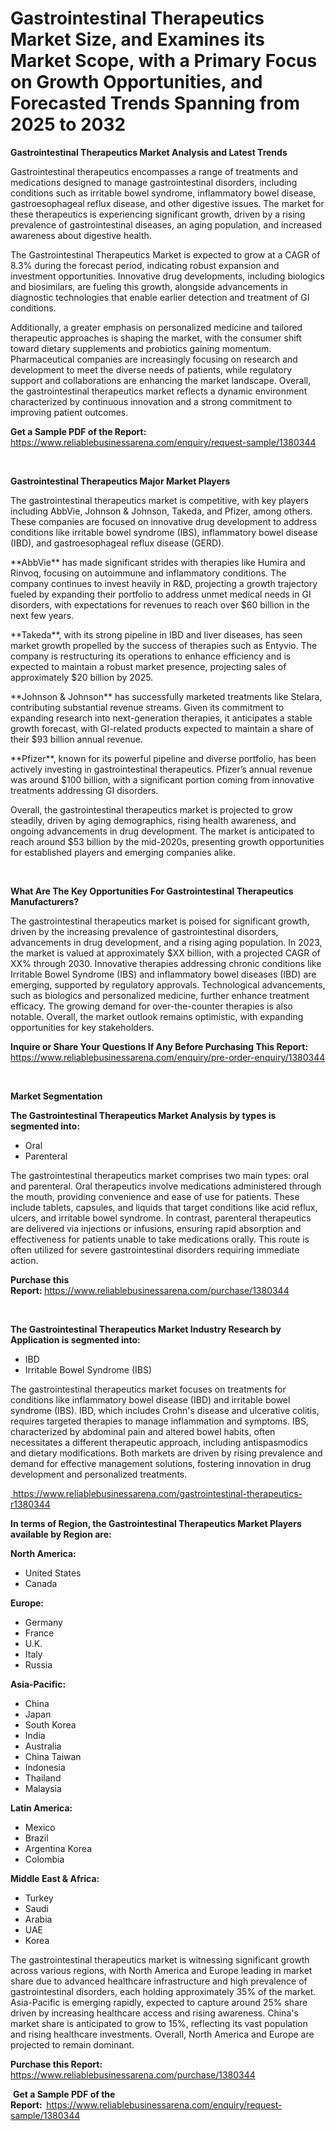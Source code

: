 <p><h1>Gastrointestinal Therapeutics Market Size, and Examines its Market Scope, with a Primary Focus on Growth Opportunities, and Forecasted Trends Spanning from 2025 to 2032</h1></p><p><strong>Gastrointestinal Therapeutics Market Analysis and Latest Trends</strong></p>
<p><p>Gastrointestinal therapeutics encompasses a range of treatments and medications designed to manage gastrointestinal disorders, including conditions such as irritable bowel syndrome, inflammatory bowel disease, gastroesophageal reflux disease, and other digestive issues. The market for these therapeutics is experiencing significant growth, driven by a rising prevalence of gastrointestinal diseases, an aging population, and increased awareness about digestive health.</p><p>The Gastrointestinal Therapeutics Market is expected to grow at a CAGR of 8.3% during the forecast period, indicating robust expansion and investment opportunities. Innovative drug developments, including biologics and biosimilars, are fueling this growth, alongside advancements in diagnostic technologies that enable earlier detection and treatment of GI conditions. </p><p>Additionally, a greater emphasis on personalized medicine and tailored therapeutic approaches is shaping the market, with the consumer shift toward dietary supplements and probiotics gaining momentum. Pharmaceutical companies are increasingly focusing on research and development to meet the diverse needs of patients, while regulatory support and collaborations are enhancing the market landscape. Overall, the gastrointestinal therapeutics market reflects a dynamic environment characterized by continuous innovation and a strong commitment to improving patient outcomes.</p></p>
<p><strong>Get a Sample PDF of the Report:&nbsp;</strong> <a href="https://www.reliablebusinessarena.com/enquiry/request-sample/1380344?utm_campaign=2636&utm_medium=2&utm_source=Github&utm_content=ia&utm_term=12042025&utm_id=gastrointestinal-therapeutics">https://www.reliablebusinessarena.com/enquiry/request-sample/1380344</a></p>
<p>&nbsp;</p>
<p><strong>Gastrointestinal Therapeutics Major Market Players</strong></p>
<p><p>The gastrointestinal therapeutics market is competitive, with key players including AbbVie, Johnson & Johnson, Takeda, and Pfizer, among others. These companies are focused on innovative drug development to address conditions like irritable bowel syndrome (IBS), inflammatory bowel disease (IBD), and gastroesophageal reflux disease (GERD).</p><p>**AbbVie** has made significant strides with therapies like Humira and Rinvoq, focusing on autoimmune and inflammatory conditions. The company continues to invest heavily in R&D, projecting a growth trajectory fueled by expanding their portfolio to address unmet medical needs in GI disorders, with expectations for revenues to reach over $60 billion in the next few years.</p><p>**Takeda**, with its strong pipeline in IBD and liver diseases, has seen market growth propelled by the success of therapies such as Entyvio. The company is restructuring its operations to enhance efficiency and is expected to maintain a robust market presence, projecting sales of approximately $20 billion by 2025.</p><p>**Johnson & Johnson** has successfully marketed treatments like Stelara, contributing substantial revenue streams. Given its commitment to expanding research into next-generation therapies, it anticipates a stable growth forecast, with GI-related products expected to maintain a share of their $93 billion annual revenue.</p><p>**Pfizer**, known for its powerful pipeline and diverse portfolio, has been actively investing in gastrointestinal therapeutics. Pfizer’s annual revenue was around $100 billion, with a significant portion coming from innovative treatments addressing GI disorders.</p><p>Overall, the gastrointestinal therapeutics market is projected to grow steadily, driven by aging demographics, rising health awareness, and ongoing advancements in drug development. The market is anticipated to reach around $53 billion by the mid-2020s, presenting growth opportunities for established players and emerging companies alike.</p></p>
<p>&nbsp;</p>
<p><strong>What Are The Key Opportunities For Gastrointestinal Therapeutics Manufacturers?</strong></p>
<p><p>The gastrointestinal therapeutics market is poised for significant growth, driven by the increasing prevalence of gastrointestinal disorders, advancements in drug development, and a rising aging population. In 2023, the market is valued at approximately $XX billion, with a projected CAGR of XX% through 2030. Innovative therapies addressing chronic conditions like Irritable Bowel Syndrome (IBS) and inflammatory bowel diseases (IBD) are emerging, supported by regulatory approvals. Technological advancements, such as biologics and personalized medicine, further enhance treatment efficacy. The growing demand for over-the-counter therapies is also notable. Overall, the market outlook remains optimistic, with expanding opportunities for key stakeholders.</p></p>
<p><strong>Inquire or Share Your Questions If Any Before Purchasing This Report:</strong> <a href="https://www.reliablebusinessarena.com/enquiry/pre-order-enquiry/1380344?utm_campaign=2636&utm_medium=2&utm_source=Github&utm_content=ia&utm_term=12042025&utm_id=gastrointestinal-therapeutics">https://www.reliablebusinessarena.com/enquiry/pre-order-enquiry/1380344</a></p>
<p>&nbsp;</p>
<p><strong>Market Segmentation</strong></p>
<p><strong>The Gastrointestinal Therapeutics Market Analysis by types is segmented into:</strong></p>
<p><ul><li>Oral</li><li>Parenteral</li></ul></p>
<p><p>The gastrointestinal therapeutics market comprises two main types: oral and parenteral. Oral therapeutics involve medications administered through the mouth, providing convenience and ease of use for patients. These include tablets, capsules, and liquids that target conditions like acid reflux, ulcers, and irritable bowel syndrome. In contrast, parenteral therapeutics are delivered via injections or infusions, ensuring rapid absorption and effectiveness for patients unable to take medications orally. This route is often utilized for severe gastrointestinal disorders requiring immediate action.</p></p>
<p><strong>Purchase this Report:&nbsp;</strong><a href="https://www.reliablebusinessarena.com/purchase/1380344?utm_campaign=2636&utm_medium=2&utm_source=Github&utm_content=ia&utm_term=12042025&utm_id=gastrointestinal-therapeutics">https://www.reliablebusinessarena.com/purchase/1380344</a></p>
<p>&nbsp;</p>
<p><strong>The Gastrointestinal Therapeutics Market Industry Research by Application is segmented into:</strong></p>
<p><ul><li>IBD</li><li>Irritable Bowel Syndrome (IBS)</li></ul></p>
<p><p>The gastrointestinal therapeutics market focuses on treatments for conditions like inflammatory bowel disease (IBD) and irritable bowel syndrome (IBS). IBD, which includes Crohn's disease and ulcerative colitis, requires targeted therapies to manage inflammation and symptoms. IBS, characterized by abdominal pain and altered bowel habits, often necessitates a different therapeutic approach, including antispasmodics and dietary modifications. Both markets are driven by rising prevalence and demand for effective management solutions, fostering innovation in drug development and personalized treatments.</p></p>
<p><a href="https://www.reliablebusinessarena.com/gastrointestinal-therapeutics-r1380344?utm_campaign=2636&utm_medium=2&utm_source=Github&utm_content=ia&utm_term=12042025&utm_id=gastrointestinal-therapeutics">&nbsp;https://www.reliablebusinessarena.com/gastrointestinal-therapeutics-r1380344</a></p>
<p><strong>In terms of Region, the Gastrointestinal Therapeutics Market Players available by Region are:</strong></p>
<p>
    <p> <strong> North America: </strong>
        <ul>
            <li>United States</li>
            <li>Canada</li>
        </ul>
        </p> 
    <p> <strong> Europe: </strong>
        <ul>
            <li>Germany</li>
            <li>France</li>
            <li>U.K.</li>
            <li>Italy</li>
            <li>Russia</li>
        </ul>
        </p> 
    <p> <strong> Asia-Pacific: </strong>
        <ul>
            <li>China</li>
            <li>Japan</li>
            <li>South Korea</li>
            <li>India</li>
            <li>Australia</li>
            <li>China Taiwan</li>
            <li>Indonesia</li>
            <li>Thailand</li>
            <li>Malaysia</li>
        </ul>
        </p> 
    <p> <strong> Latin America: </strong>
        <ul>
            <li>Mexico</li>
            <li>Brazil</li>
            <li>Argentina Korea</li>
            <li>Colombia</li>
        </ul>
        </p> 
    <p> <strong> Middle East & Africa: </strong>
        <ul>
            <li>Turkey</li>
            <li>Saudi</li>
            <li>Arabia</li>
            <li>UAE</li>
            <li>Korea</li>
        </ul>
    </p>
    </p>
<p><p>The gastrointestinal therapeutics market is witnessing significant growth across various regions, with North America and Europe leading in market share due to advanced healthcare infrastructure and high prevalence of gastrointestinal disorders, each holding approximately 35% of the market. Asia-Pacific is emerging rapidly, expected to capture around 25% share driven by increasing healthcare access and rising awareness. China's market share is anticipated to grow to 15%, reflecting its vast population and rising healthcare investments. Overall, North America and Europe are projected to remain dominant.</p></p>
<p><strong>Purchase this Report: </strong><a href="https://www.reliablebusinessarena.com/purchase/1380344?utm_campaign=2636&utm_medium=2&utm_source=Github&utm_content=ia&utm_term=12042025&utm_id=gastrointestinal-therapeutics">https://www.reliablebusinessarena.com/purchase/1380344</a></p>
<p>&nbsp;<strong>Get a Sample PDF of the Report:&nbsp;&nbsp;</strong><a href="https://www.reliablebusinessarena.com/enquiry/request-sample/1380344?utm_campaign=2636&utm_medium=2&utm_source=Github&utm_content=ia&utm_term=12042025&utm_id=gastrointestinal-therapeutics">https://www.reliablebusinessarena.com/enquiry/request-sample/1380344</a></p>
<p><strong></strong></p>
<p><p></p><p></p><p></p></p>